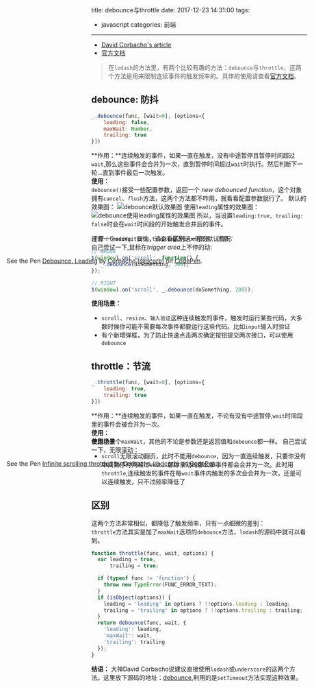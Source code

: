 title: debounce与throttle
date: 2017-12-23 14:31:00
tags: 
- javascript
categories: 前端
---
- [David Corbacho's article](https://css-tricks.com/debouncing-throttling-explained-examples/)
- [官方文档](https://lodash.com/docs/4.17.4#debounce)

>在`lodash`的方法里，有两个比较有趣的方法：`debounce`与`throttle`，这两个方法是用来限制连续事件的触发频率的。具体的使用请查看[官方文档](https://lodash.com/docs/4.17.4#debounce)。

## debounce: 防抖
``` js
_.debounce(func, [wait=0], [options={
    leading: false,
    maxWait: Number,
    trailing: true
}])
```
**作用：**连续触发的事件，如果一直在触发，没有中途暂停且暂停时间超过`wait`,那么这些事件会合并为一次，直到暂停时间超过`wait`时执行。然后判断下一轮...直到事件最后一次触发。  
**使用：**  
`debounce()`接受一些配置参数，返回一个 *new debounced function*，这个对象拥有`cancel`、`flush`方法，这两个方法都不咋用，就看看配置参数就行了。
默认的效果图：
![debounce默认效果图](https://tang-blog-1257996120.cos-website.ap-chengdu.myqcloud.com/debounce.webp)
使用`leading`属性的效果图：
![debounce使用leading属性的效果图](https://tang-blog-1257996120.cos-website.ap-chengdu.myqcloud.com/debounce-leading.webp)
所以，当设置`leading:true, trailing: false`时会在`wait`时间段的开始触发合并后的事件。

<!-- more -->

*注意：*`leading: true,trailing: true`时同默认情况  
自己尝试一下,鼠标在*trigger area*上不停的动:
<div style="min-width:900px;transform: translateX(-50%);margin-left: 50%;margin-bottom: -85px">
<p data-height="360" data-theme-id="0" data-slug-hash="GZWqNV" data-default-tab="result" data-user="dcorb" data-embed-version="2" data-pen-title="Debounce. Leading" class="codepen">See the Pen <a href="https://codepen.io/dcorb/pen/GZWqNV/">Debounce. Leading</a> by Corbacho (<a href="https://codepen.io/dcorb">@dcorb</a>) on <a href="https://codepen.io">CodePen</a>.</p>
<script async src="https://production-assets.codepen.io/assets/embed/ei.js"></script>
</div>

还有一个`maxWait`属性，请查看**区别**这一部分。
*注意：*
``` js
// WRONG
$(window).on('scroll', function() {
   _.debounce(doSomething, 300); 
});

// RIGHT
$(window).on('scroll', _.debounce(doSomething, 200));
```
**使用场景：**  
- `scroll`、`resize`、`输入验证`这种连续触发的事件，触发时运行某些代码，大多数时候你可能不需要每次事件都要运行这些代码。比如`input`输入时验证
- 有个新增弹框，为了防止快速点击两次确定按钮提交两次接口，可以使用`debounce`

## throttle：节流
``` js
_.throttle(func, [wait=0], [options={
    leading: true,
    trailing: true
}])
```
**作用：**连续触发的事件，如果一直在触发，不论有没有中途暂停,`wait`时间段里的事件会被合并为一次。  
**使用：**  
参数少了个`maxWait`，其他的不论是参数还是返回值和`debounce`都一样。
自己尝试一下，无限滚动：

<div style="min-width:900px;transform: translateX(-50%);margin-left: 50%;margin-bottom: -85px;">
<p data-height="500" data-theme-id="0" data-slug-hash="eJLMxa" data-default-tab="result" data-user="dcorb" data-embed-version="2" data-pen-title="Infinite scrolling throttled" class="codepen">See the Pen <a href="https://codepen.io/dcorb/pen/eJLMxa/">Infinite scrolling throttled</a> by Corbacho (<a href="https://codepen.io/dcorb">@dcorb</a>) on <a href="https://codepen.io">CodePen</a>.</p>
<script async src="https://production-assets.codepen.io/assets/embed/ei.js"></script>
</div>

**使用场景：**
- `scroll`无限滚动翻页，此时不能用`debounce`，因为一直连续触发，只要你没有中间暂停时间超过`wait`，那你滚动的那么多事件都会合并为一次。此时用`throttle`,连续触发的事件在每`wait`事件内触发的多次会合并为一次，还是可以连续触发，只不过频率降低了

## 区别
这两个方法非常相似，都降低了触发频率，只有一点细微的差别：  
`throttle`方法其实是加了`maxWait`选项的`debounce`方法，`lodash`的源码中就可以看到。
``` js
function throttle(func, wait, options) {
  var leading = true,
      trailing = true;

  if (typeof func != 'function') {
    throw new TypeError(FUNC_ERROR_TEXT);
  }
  if (isObject(options)) {
    leading = 'leading' in options ? !!options.leading : leading;
    trailing = 'trailing' in options ? !!options.trailing : trailing;
  }
  return debounce(func, wait, {
    'leading': leading,
    'maxWait': wait,
    'trailing': trailing
  });
}
```
**结语：**
大神David Corbacho说建议直接使用`lodash`或`underscore`的这两个方法。这里放下源码的地址：[debounce](https://github.com/lodash/lodash/blob/master/debounce.js),利用的是`setTimeout`方法实现这种效果。
